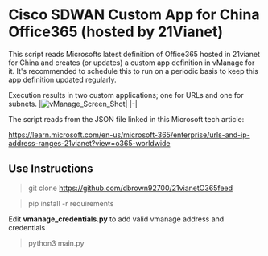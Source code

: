 # Cisco SDWAN Custom App for China Office365 (hosted by 21Vianet)
This script reads Microsofts latest definition of Office365 hosted in 21vianet for China and creates (or updates) a custom app definition in vManage for it.  It's recommended to schedule this to run on a periodic basis to keep this app definition updated regularly.

Execution results in two custom applications; one for URLs and one for subnets.
|![vManage_Screen_Shot](https://user-images.githubusercontent.com/46031546/194152729-6f202ed6-dcac-4f11-bc32-c0364a361b43.png)|
|-|

The script reads from the JSON file linked in this Microsoft tech article:

https://learn.microsoft.com/en-us/microsoft-365/enterprise/urls-and-ip-address-ranges-21vianet?view=o365-worldwide

## Use Instructions

> git clone https://github.com/dbrown92700/21vianetO365feed

> pip install -r requirements

Edit **vmanage_credentials.py** to add valid vmanage address and credentials 

> python3 main.py
